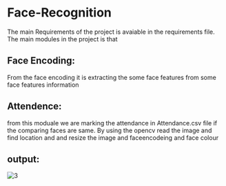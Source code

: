 # Face-Recognition
The main Requirements of the project is avaiable in the requirements file.
The main modules in the project is that 
 
## Face Encoding:

From the face encoding it is extracting the some face features from some face features information

## Attendence:

from this moduale we are marking the attendance in Attendance.csv file if the comparing  faces are same.
By using the opencv read the image and find location and and resize the image and faceencodeing and face colour

## output:
![3](https://user-images.githubusercontent.com/84769073/170862552-6f420e97-43f4-48fa-8a66-0dadd97f2b30.png)
